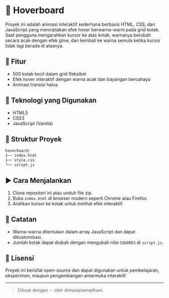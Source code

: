 # 🎨 Hoverboard

Proyek ini adalah animasi interaktif sederhana berbasis HTML, CSS, dan JavaScript yang menciptakan efek hover berwarna-warni pada grid kotak. Saat pengguna mengarahkan kursor ke atas kotak, warnanya berubah secara acak dengan efek glow, dan kembali ke warna semula ketika kursor tidak lagi berada di atasnya.

## 🔧 Fitur

- 500 kotak kecil dalam grid fleksibel
- Efek hover interaktif dengan warna acak dan bayangan bercahaya
- Animasi transisi halus

## 🧰 Teknologi yang Digunakan

- HTML5
- CSS3
- JavaScript (Vanilla)

## 📁 Struktur Proyek

```bash
hoverboard/
├── index.html
├── style.css
└── script.js
```

## ▶️ Cara Menjalankan

1. Clone repositori ini atau unduh file zip.
2. Buka `index.html` di browser modern seperti Chrome atau Firefox.
3. Arahkan kursor ke kotak untuk melihat efek interaktif.

## 📜 Catatan

- Warna-warna ditentukan dalam array JavaScript dan dapat dikustomisasi.
- Jumlah kotak dapat diubah dengan mengubah nilai `SQUARES` di `script.js`.

## 🪪 Lisensi

Proyek ini bersifat open-source dan dapat digunakan untuk pembelajaran, eksperimen, maupun pengembangan antarmuka interaktif.

---

> Dibuat dengan ✨ oleh dimasqiramadhani.
